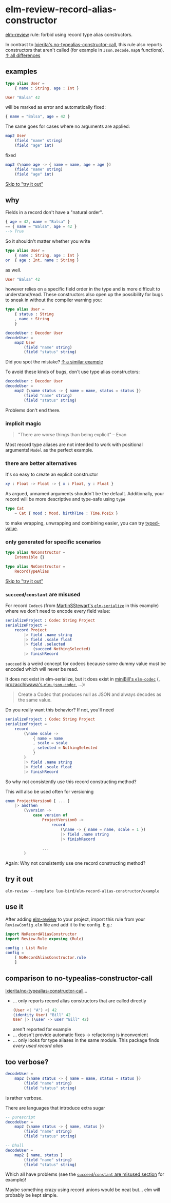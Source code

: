 # elm-review-record-alias-constructor

[elm-review](https://package.elm-lang.org/packages/jfmengels/elm-review/latest/) rule: forbid using record type alias constructors. 

In contrast to [lxierita's no-typealias-constructor-call](lxierita/no-typealias-constructor-call), this rule also reports constructors that aren't called (for example in `Json.Decode.mapN` functions). [↑ all differences](#comparison-to-no-typealias-constructor-call)

## examples

```elm
type alias User =
    { name : String, age : Int }
```

```elm
User "Balsa" 42
```
will be marked as error and automatically fixed:
```elm
{ name = "Balsa", age = 42 }
```

The same goes for cases where no arguments are applied:
```elm
map2 User
    (field "name" string)
    (field "age" int)
```
fixed
```elm
map2 (\name age -> { name = name, age = age })
    (field "name" string)
    (field "age" int)
```

[Skip to "try it out"](#try-it-out)

## why

Fields in a record don't have a "natural order".

```elm
{ age = 42, name = "Balsa" }
== { name = "Balsa", age = 42 }
--> True
```

So it shouldn't matter whether you write

```elm
type alias User =
    { name : String, age : Int }
or  { age : Int, name : String }
```
as well.

```elm
User "Balsa" 42
```
however relies on a specific field order in the type and is more difficult to understand/read.
These constructors also open up the possibility for bugs to sneak in without the compiler warning you:

```elm
type alias User =
    { status : String
    , name : String 
    }

decodeUser : Decoder User
decodeUser =
    map2 User
        (field "name" string)
        (field "status" string)
```
Did you spot the mistake? [↑ a similar example](https://sporto.github.io/elm-patterns/advanced/pipeline-builder.html#caveat)

To avoid these kinds of bugs, don't use type alias constructors:
```elm
decodeUser : Decoder User
decodeUser =
    map2 (\name status -> { name = name, status = status })
        (field "name" string)
        (field "status" string)
```

Problems don't end there.

### implicit magic

>"There are worse things than being explicit" – Evan

Most record type aliases are not intended to work with positional arguments!
`Model` as the perfect example.

### there are better alternatives

It's so easy to create an explicit constructor

```elm
xy : Float -> Float -> { x : Float, y : Float }
```

As argued, unnamed arguments shouldn't be the default.
Additionally, your record will be more descriptive and type-safe using `type`

```elm
type Cat
    = Cat { mood : Mood, birthTime : Time.Posix }
```

to make wrapping, unwrapping and combining easier, you can try [typed-value](https://dark.elm.dmy.fr/packages/lue-bird/elm-typed-value/latest/).

### only generated for specific scenarios

```elm
type alias NoConstructor =
    Extensible {}

type alias NoConstructor =
    RecordTypeAlias
```

[Skip to "try it out"](#try-it-out)

### `succeed`/`constant` are misused

For record `Codec`s (from [MartinSStewart's `elm-serialize`](https://package.elm-lang.org/packages/MartinSStewart/elm-serialize/latest/) in this example) where we don't need to encode every field value:
```elm
serializeProject : Codec String Project
serializeProject =
    record Project
        |> field .name string
        |> field .scale float
        |> field .selected
            (succeed NothingSelected)
        |> finishRecord
```
`succeed` is a weird concept for codecs because some dummy value must be encoded which will never be read.

It does not exist in elm-serialize, but it does exist in [miniBill's `elm-codec`](https://package.elm-lang.org/packages/miniBill/elm-codec/latest) (, [prozacchiwawa's `elm-json-codec`](https://package.elm-lang.org/packages/prozacchiwawa/elm-json-codec/latest), ...):
> Create a Codec that produces null as JSON and always decodes as the same value.

Do you really want this behavior? If not, you'll need
```elm
serializeProject : Codec String Project
serializeProject =
    record
        (\name scale ->
            { name = name
            , scale = scale
            , selected = NothingSelected
            }
        )
        |> field .name string
        |> field .scale float
        |> finishRecord
```
So why not consistently use this record constructing method?

This will also be used often for versioning
```elm
enum ProjectVersion0 [ ... ]
    |> andThen
        (\version ->
            case version of
                ProjectVersion0 ->
                    record
                        (\name -> { name = name, scale = 1 })
                        |> field .name string
                        |> finishRecord
                    
                ...
        )
```
Again: Why not consistently use one record constructing method?


## try it out

```noformattingples
elm-review --template lue-bird/elm-record-alias-constructor/example
```

## use it

After adding [elm-review](https://package.elm-lang.org/packages/jfmengels/elm-review/latest/) to your project, import this rule from
your `ReviewConfig.elm` file and add it to the config. E.g.:

```elm
import NoRecordAliasConstructor
import Review.Rule exposing (Rule)

config : List Rule
config =
    [ NoRecordAliasConstructor.rule
    ]

```

## comparison to no-typealias-constructor-call

[lxierita/no-typealias-constructor-call](lxierita/no-typealias-constructor-call)...
- ... only reports record alias constructors that are called directly
  ```elm
  (User <| "A") <| 42
  (identity User) "Bill" 42
  User |> (\user -> user "Bill" 42)
  ```
  aren't reported for example
- ... doesn't provide automatic fixes → refactoring is inconvenient
- ... only looks for type aliases in the same module. This package finds _every used record alias_

## too verbose?

```elm
decodeUser =
    map2 (\name status -> { name = name, status = status })
        (field "name" string)
        (field "status" string)
```
is rather verbose.

There are languages that introduce extra sugar

```elm
-- purescript
decodeUser =
    map2 (\name status -> { name, status })
        (field "name" string)
        (field "status" string)

-- Dhall
decodeUser =
    map2 { name, status }
        (field "name" string)
        (field "status" string)
```
Which all have problems (see the [`succeed`/`constant` are misused section](#succeed/constant-are-misused) for example)!

Maybe something crazy using record unions would be neat but... elm will probably be kept simple.

[lxierita/no-typealias-constructor-call]: https://package.elm-lang.org/packages/lxierita/no-typealias-constructor-call/latest/
